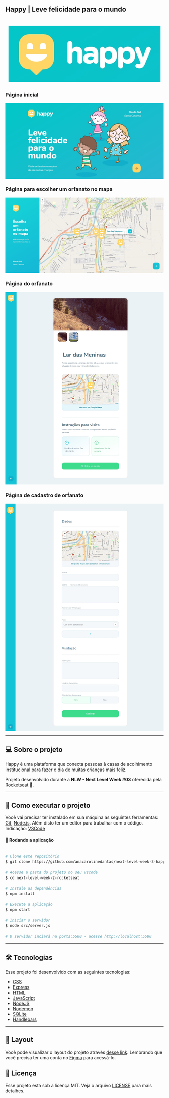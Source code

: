 ## Happy | Leve felicidade para o mundo

<h1 align="center">
    <img alt="Happy" title="Happy" src="/.github/screenshots/logo.jpg" />
</h1>

###  Página inicial

<p align="center" style="display: flex; align-items: flex-start; justify-content: center;">
  	<img alt="Página inicial" src="/.github/screenshots/home-page.jpg" width="100%">
</p>

###  Página para escolher um orfanato no mapa

<p align="center" style="display: flex; align-items: flex-start; justify-content: center;">
  	<img alt="Escolha um orfanato" src="/.github/screenshots/orphanages.jpg" width="100%">
</p>

###  Página do orfanato

<p align="center" style="display: flex; align-items: flex-start; justify-content: center;">
  	<img alt="Página de cadastro de vídeo" src="/.github/screenshots/orphanage.jpg" width="100%">
</p>

###  Página de cadastro de orfanato

<p align="center" style="display: flex; align-items: flex-start; justify-content: center;">
  	<img alt="Cadastrar orfanato" src="/.github/screenshots/create-orphanage.jpg" width="100%">
</p>

---

## 💻 Sobre o projeto

Happy é uma plataforma que conecta pessoas à casas de acolhimento institucional para fazer o dia de muitas crianças mais feliz. 

Projeto desenvolvido durante a **NLW - Next Level Week #03** oferecida pela [Rocketseat](https://rocketseat.com.br/) 🚀.

---

## 🚀 Como executar o projeto

Você vai precisar ter instalado em sua máquina as seguintes ferramentas:
[Git](https://git-scm.com), [Node.js](https://nodejs.org/en/). 
Além disto ter um editor para trabalhar com o código. Indicação: [VSCode](https://code.visualstudio.com/)

#### 🧭 Rodando a aplicação

```bash

# Clone este repositório
$ git clone https://github.com/anacarolinedantas/next-level-week-3-happy

# Acesse a pasta do projeto no seu vscode
$ cd next-level-week-2-rocketseat

# Instale as dependências
$ npm install

# Execute a aplicação 
$ npm start

# Iniciar o servidor
$ node src/server.js

# O servidor inciará na porta:5500 - acesse http://localhost:5500 
```

---

## 🛠 Tecnologias

Esse projeto foi desenvolvido com as seguintes tecnologias:

- [CSS](https://developer.mozilla.org/pt-BR/docs/Web/CSS)
- [Express](https://expressjs.com/)
- [HTML](https://developer.mozilla.org/pt-BR/docs/Web/HTML)
- [JavaScript](https://www.javascript.com)
- [NodeJS](https://nodejs.org/en/)
- [Nodemon](https://github.com/remy/nodemon)
- [SQLite](https://www.sqlite.org/index.html)
- [Handlebars](https://handlebarsjs.com/)

---

## 🔖 Layout

Você pode visualizar o layout do projeto através [desse link](https://www.figma.com/file/mDEbnoojksG4w8sOxmudh3/Happy-Web). Lembrando que você precisa ter uma conta no [Figma](http://figma.com/) para acessá-lo.


## 📝 Licença
Esse projeto está sob a licença MIT. Veja o arquivo [LICENSE](LICENSE.md) para mais detalhes.
